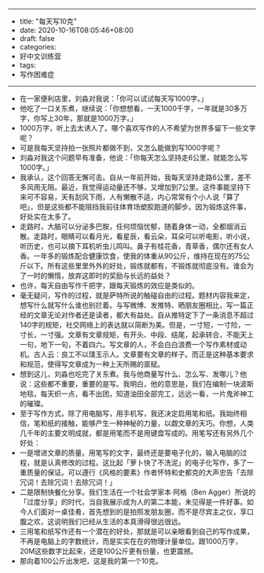 - --
- title: "每天写10克"
- date: 2020-10-16T08:05:46+08:00
- draft: false
- categories: 
- 好中文训练营
- tags: 
- 写作困难症
- --
- 在一家便利店里，刘淼对我说：「你可以试试每天写1000字。」
- 他吃了一口关东煮，继续说：「你想想看，一天1000千字，一年就是30多万字，你写上30年，那就是1000万字。」
- 1000万字，听上去太诱人了。哪个喜欢写作的人不希望为世界多留下一些文字呢？
- 可是我每天坚持拍一张照片都做不到，又怎么能做到写1000字呢？
- 刘淼对我这个问题早有准备，他说：「你每天怎么坚持走6公里，就能怎么写1000字。」
- 我承认，这个回答无懈可击。自从一年前开始，我每天坚持走路6公里，差不多风雨无阻。最近，我觉得运动量还不够，又增加到7公里。这件事能坚持下来可不容易，天有刮风下雨，人有懒散不适，内心常常有个小人说「算了吧」，但是这些都不能阻挡我前往体育场塑胶跑道的脚步。因为锻炼这件事，好处实在太多了。
- 走路时，大脑可以分泌多巴胺，任何烦恼忧郁，随着身体一动，全都烟消云散。走路时，眼睛可以看月光，看星辰，看云朵，耳朵可以听电影，听小说，听历史，也可以摘下耳机听虫儿鸣叫。鼻子有桂花香，青草香，偶尔还有女人香。一年多的锻炼配合健康饮食，使我的体重从90公斤，维持在现在的75公斤以下。所有这些里里外外的好处，锻炼就都有，不锻炼就彻底没有。谁会为了一时的懒惰，放弃这即时的奖励与长远的益处？
- 也许，每天自由写作千把字，跟每天锻炼的效应是类似的。
- 毫无疑问，写作的过程，就是萨特所说的触碰自由的过程。题材内容我来定，想写什么就写什么谁也别拦着。与写微博、发推特、晒朋友圈相比，写一篇正经的文章无论对作者还是读者，都大有益处。自从推特定下了一条消息不超过140字的规矩，社交网络上的表达就以简断为美。但是，一寸短，一寸险，一寸长，一寸强。文章有文章规矩，有开头、中段、结尾，起承转合，不能天上一句，地下一句，不着四六。写文章的人，不会白白浪费一个写作素材或动机。古人云：良工不以璞玉示人。文章要有文章的样子。而正是这种基本要求和规范，使得写文章成为一种上天所赐的禀赋。
- 想到这儿，刘淼也吃完了关东煮。我与他商量写什么、怎么写、发哪儿？他说：这些都不重要，重要的是写。我明白，他的意思是，我们在编制一块波斯地毯，每天织一点，看不出团，知道油田全部完工，远远一看，一片鬼斧神工的璀璨。
- 至于写作方式，除了用电脑写，用手机写，我还决定启用笔和纸。我始终相信，笔和纸的接触，能够产生一种神秘的力量，以觑文章的天巧。你想，人类几千年的主要文明成就，都是用笔而不是用键盘写成的。用笔写还有另外几个好处：
- 一是增进文章的质量。用笔写的文字，最终还是要电子化的，输入电脑的过程，就是认真修改的过程。这比起「萝卜快了不洗泥」的电子化写作，多了一重质量的保证。可以遵行《风格的要素》作者怀特和史都克的大声忠告「去除冗词！去除冗词！去除冗词！」
- 二是限制快餐化分享。我们生活在一个社会学家本·阿格（Ben Agger）所说的「过度分享」的时代，当自我展示成为人的第二本能，未见得是一件好事。如今人们面对一桌佳肴，首先想到的是拍照发朋友圈，而不是尽宾主之仪，享口腹之欢，这说明我们已经从生活的本真滑得很远很远。
- 三用笔和纸写作还有一个潜在的好处，那就是可以亲眼看到自己的写作成果，不再是电脑上的字数统计，而是实实在在的物理计量单位。跟1000万字，20M这些数字比起来，还是100公斤更有份量，也更震撼。
- 那向着100公斤出发吧，这是我的第一个10克。

